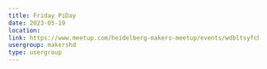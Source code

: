 ```yaml
---
title: Friday PiDay
date: 2023-05-19
location: 
link: https://www.meetup.com/heidelberg-makers-meetup/events/wdbltsyfchbzb/
usergroup: makershd
type: usergroup
---
```

